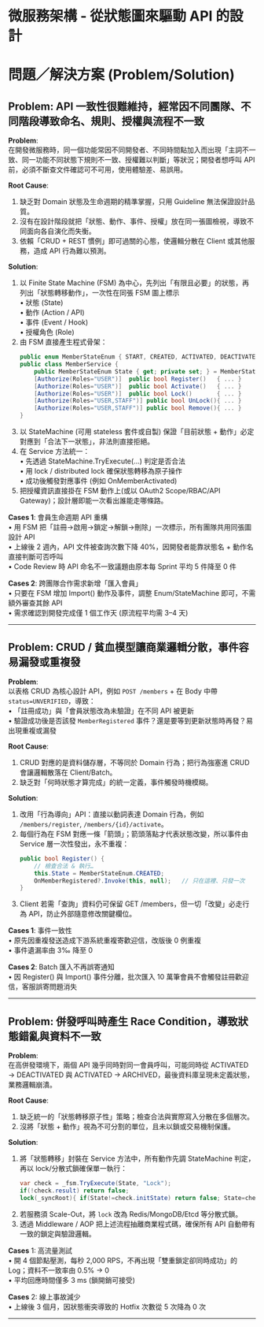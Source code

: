 # 微服務架構 - 從狀態圖來驅動 API 的設計

# 問題／解決方案 (Problem/Solution)

## Problem: API 一致性很難維持，經常因不同團隊、不同階段導致命名、規則、授權與流程不一致

**Problem**:  
在開發微服務時，同一個功能常因不同開發者、不同時間點加入而出現「主詞不一致、同一功能不同狀態下規則不一致、授權難以判斷」等狀況；開發者想呼叫 API 前，必須不斷查文件確認可不可用，使用體驗差、易誤用。

**Root Cause**:  
1. 缺乏對 Domain 狀態及生命週期的精準掌握，只用 Guideline 無法保證設計品質。  
2. 沒有在設計階段就把「狀態、動作、事件、授權」放在同一張圖檢視，導致不同面向各自演化而失衡。  
3. 依賴「CRUD + REST 慣例」即可過關的心態，使邏輯分散在 Client 或其他服務，造成 API 行為難以預測。

**Solution**:  
1. 以 Finite State Machine (FSM) 為中心，先列出「有限且必要」的狀態，再列出「狀態轉移動作」，一次性在同張 FSM 圖上標示  
   • 狀態 (State)  
   • 動作 (Action / API)  
   • 事件 (Event / Hook)  
   • 授權角色 (Role)  
2. 由 FSM 直接產生程式骨架：  
   ```csharp
   public enum MemberStateEnum { START, CREATED, ACTIVATED, DEACTIVATED, ARCHIVED, END }
   public class MemberService {
       public MemberStateEnum State { get; private set; } = MemberStateEnum.START;
       [Authorize(Roles="USER")]  public bool Register()   { ... }
       [Authorize(Roles="USER")]  public bool Activate()   { ... }
       [Authorize(Roles="USER")]  public bool Lock()       { ... }
       [Authorize(Roles="USER,STAFF")] public bool UnLock(){ ... }
       [Authorize(Roles="USER,STAFF")] public bool Remove(){ ... }
   }
   ```
3. 以 StateMachine (可用 stateless 套件或自製) 保證「目前狀態 + 動作」必定對應到「合法下一狀態」，非法則直接拒絕。  
4. 在 Service 方法統一：  
   • 先透過 StateMachine.TryExecute(...) 判定是否合法  
   • 用 lock / distributed lock 確保狀態轉移為原子操作  
   • 成功後觸發對應事件 (例如 OnMemberActivated)  
5. 把授權資訊直接掛在 FSM 動作上(或以 OAuth2 Scope/RBAC/API Gateway)；設計層即能一次看出誰能走哪條路。

**Cases 1**: 會員生命週期 API 重構  
• 用 FSM 把「註冊→啟用→鎖定→解鎖→刪除」一次標示，所有團隊共用同張圖設計 API  
• 上線後 2 週內，API 文件被查詢次數下降 40%，因開發者能靠狀態名 + 動作名直接判斷可否呼叫  
• Code Review 時 API 命名不一致議題由原本每 Sprint 平均 5 件降至 0 件  

**Cases 2**: 跨團隊合作需求新增「匯入會員」  
• 只要在 FSM 增加 Import() 動作及事件，調整 Enum/StateMachine 即可，不需額外審查其餘 API  
• 需求確認到開發完成僅 1 個工作天 (原流程平均需 3–4 天)

---

## Problem: CRUD / 貧血模型讓商業邏輯分散，事件容易漏發或重複發

**Problem**:  
以表格 CRUD 為核心設計 API，例如 `POST /members` + 在 Body 中帶 `status=UNVERIFIED`，導致：  
• 「註冊成功」與「會員狀態改為未驗證」在不同 API 被更新  
• 驗證成功後是否該發 `MemberRegistered` 事件？還是要等到更新狀態時再發？易出現重複或漏發

**Root Cause**:  
1. CRUD 對應的是資料儲存層，不等同於 Domain 行為；把行為強塞進 CRUD 會讓邏輯散落在 Client/Batch。  
2. 缺乏對「何時狀態才算完成」的統一定義，事件觸發時機模糊。  

**Solution**:  
1. 改用「行為導向」API：直接以動詞表達 Domain 行為，例如 `/members/register`, `/members/{id}/activate`。  
2. 每個行為在 FSM 對應一條「箭頭」；箭頭落點才代表狀態改變，所以事件由 Service 層一次性發出，永不重複：  
   ```csharp
   public bool Register() {
       // 檢查合法 & 執行…
       this.State = MemberStateEnum.CREATED;
       OnMemberRegistered?.Invoke(this, null);   // 只在這裡、只發一次
   }
   ```
3. Client 若需「查詢」資料仍可保留 GET /members，但一切「改變」必走行為 API，防止外部隨意修改關鍵欄位。

**Cases 1**: 事件一致性  
• 原先因重複發送造成下游系統重複寄歡迎信，改版後 0 例重複  
• 事件遺漏率由 3‰ 降至 0

**Cases 2**: Batch 匯入不再誤寄通知  
• 因 Register() 與 Import() 事件分離，批次匯入 10 萬筆會員不會觸發註冊歡迎信，客服誤寄問題消失

---

## Problem: 併發呼叫時產生 Race Condition，導致狀態錯亂與資料不一致

**Problem**:  
在高併發環境下，兩個 API 幾乎同時對同一會員呼叫，可能同時從 ACTIVATED → DEACTIVATED 與 ACTIVATED → ARCHIVED，最後資料庫呈現未定義狀態，業務邏輯崩潰。

**Root Cause**:  
1. 缺乏統一的「狀態轉移原子性」策略；檢查合法與實際寫入分散在多個層次。  
2. 沒將「狀態 + 動作」視為不可分割的單位，且未以鎖或交易機制保護。  

**Solution**:  
1. 將「狀態轉移」封裝在 Service 方法中，所有動作先調 StateMachine 判定，再以 lock/分散式鎖確保單一執行：  
   ```csharp
   var check = _fsm.TryExecute(State, "Lock");
   if(!check.result) return false;
   lock(_syncRoot){ if(State!=check.initState) return false; State=check.finalState; }
   ```  
2. 若服務須 Scale-Out，將 `lock` 改為 Redis/MongoDB/Etcd 等分散式鎖。  
3. 透過 Middleware / AOP 把上述流程抽離商業程式碼，確保所有 API 自動帶有一致的鎖定與驗證邏輯。  

**Cases** 1: 高流量測試  
• 開 4 個節點壓測，每秒 2,000 RPS，不再出現「雙重鎖定卻同時成功」的 Log；資料不一致率由 0.5% → 0  
• 平均回應時間僅多 3 ms (鎖開銷可接受)

**Cases** 2: 線上事故減少  
• 上線後 3 個月，因狀態衝突導致的 Hotfix 次數從 5 次降為 0 次

---

